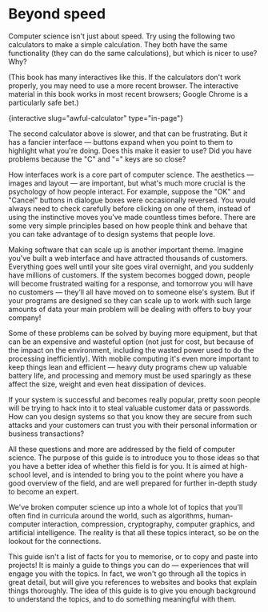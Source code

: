 # Beyond speed

Computer science isn't just about speed.
Try using the following two calculators to make a simple calculation.
They both have the same functionality (they can do the same calculations), but which is nicer to use? Why?

(This book has many interactives like this.
If the calculators don't work properly, you may need to use a more recent browser.
The interactive material in this book works in most recent browsers; Google Chrome is a particularly safe bet.)

{interactive slug="awful-calculator" type="in-page"}

The second calculator above is slower, and that can be frustrating.
But it has a fancier interface — buttons expand when you point to them to highlight what you're doing.
Does this make it easier to use? Did you have problems because the "C" and "=" keys are so close?

How interfaces work is a core part of computer science.
The aesthetics — images and layout — are important, but what's much more crucial is the psychology of how people interact.
For example, suppose the "OK" and "Cancel" buttons in dialogue boxes were occasionally reversed.
You would always need to check carefully before clicking on one of them, instead of using the instinctive moves you've made countless times before.
There are some very simple principles based on how people think and behave that you can take advantage of to design systems that people love.

Making software that can scale up is another important theme.
Imagine you've built a web interface and have attracted thousands of customers.
Everything goes well until your site goes viral overnight, and you suddenly have millions of customers.
If the system becomes bogged down, people will become frustrated waiting for a response, and tomorrow you will have no customers — they’ll all have moved on to someone else's system.
But if your programs are designed so they can scale up to work with such large amounts of data your main problem will be dealing with offers to buy your company!

Some of these problems can be solved by buying more equipment, but that can be an expensive and wasteful option (not just for cost, but because of the impact on the environment, including the wasted power used to do the processing inefficiently).
With mobile computing it's even more important to keep things lean and efficient — heavy duty programs chew up valuable battery life, and processing and memory must be used sparingly as these affect the size, weight and even heat dissipation of devices.

If your system is successful and becomes really popular, pretty soon people will be trying to hack into it to steal valuable customer data or passwords.
How can you design systems so that you know they are secure from such attacks and your customers can trust you with their personal information or business transactions?

All these questions and more are addressed by the field of computer science.
The purpose of this guide is to introduce you to those ideas so that you have a better idea of whether this field is for you.
It is aimed at high-school level, and is intended to bring you to the point where you have a good overview of the field, and are well prepared for further in-depth study to become an expert.

We've broken computer science up into a whole lot of topics that you'll often find in curricula around the world, such as algorithms, human-computer interaction, compression, cryptography, computer graphics, and artificial intelligence.
The reality is that all these topics interact, so be on the lookout for the connections.

This guide isn't a list of facts for you to memorise, or to copy and paste into projects!
It is mainly a guide to things you can do — experiences that will engage you with the topics.
In fact, we won't go through all the topics in great detail, but will give you references to websites and books that explain things thoroughly.
The idea of this guide is to give you enough background to understand the topics, and to do something meaningful with them.
